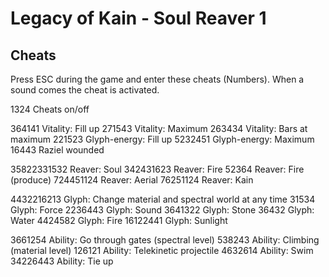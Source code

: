 # Legacy of Kain - Soul Reaver 1

## Cheats

Press ESC during the game and enter these cheats (Numbers).
When a sound comes the cheat is activated.

1324        Cheats on/off

364141      Vitality: Fill up
271543      Vitality: Maximum
263434      Vitality: Bars at maximum
221523      Glyph-energy: Fill up
5232451     Glyph-energy: Maximum
16443       Raziel wounded

35822331532 Reaver: Soul
342431623   Reaver: Fire
52364       Reaver: Fire (produce)
724451124   Reaver: Aerial
76251124    Reaver: Kain

4432216213  Glyph: Change material and spectral world at any time
31534       Glyph: Force
2236443     Glyph: Sound
3641322     Glyph: Stone
36432       Glyph: Water
4424582     Glyph: Fire
16122441    Glyph: Sunlight

3661254     Ability: Go through gates (spectral level)
538243      Ability: Climbing (material level)
126121      Ability: Telekinetic projectile
4632614     Ability: Swim
34226443    Ability: Tie up
